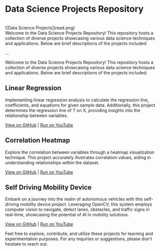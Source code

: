 # Data Science Projects Repository
<br>
![Data Science Projects](read.png)
<br>
Welcome to the Data Science Projects Repository! This repository hosts a collection of diverse projects showcasing various data science techniques and applications. Below are brief descriptions of the projects included:

...

Welcome to the Data Science Projects Repository! This repository hosts a collection of diverse projects showcasing various data science techniques and applications. Below are brief descriptions of the projects included:

## Linear Regression
Implementing linear regression analysis to calculate the regression line, coefficients, and equations for given sample data. Additionally, this project determines the regression line of T on X, providing insights into the relationship between variables.

[View on GitHub](link_to_github_linear_regression) | [Run on YouTube](https://www.youtube.com/@07Sushant.)

## Correlation Heatmap
Explore the correlation between variables through a heatmap visualization technique. This project accurately illustrates correlation values, aiding in understanding relationships within the dataset.

[View on GitHub](link_to_github_correlation_heatmap) | [Run on YouTube](https://www.youtube.com/@07Sushant.)

## Self Driving Mobility Device
Embark on a journey into the realm of autonomous vehicles with this self-driving mobility device project. Leveraging OpenCV, this system employs computer vision to navigate, detect lanes, obstacles, and traffic signs in real-time, showcasing the potential of AI in mobility solutions.

[View on GitHub](link_to_github_self_driving_mobility_device) | [Run on YouTube](https://www.youtube.com/@07Sushant.)

Feel free to explore, contribute, and utilize these projects for learning and experimentation purposes. For any inquiries or suggestions, please don't hesitate to reach out.
